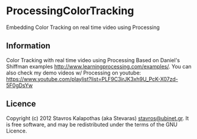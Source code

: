 # ProcessingColorTracking

Embedding Color Tracking on real time video using Processing

## Information

Color Tracking with real time video using Processing Based on Daniel's Shiffman examples <http://www.learningprocessing.com/examples/>. You can also check my demo videos w/ Processing on youtube: https://www.youtube.com/playlist?list=PLF9C3irJK3xh9U_PcK-X07zd-5F0gDsYw

## Licence

Copyright (c) 2012 Stavros Kalapothas (aka Stevaras) <stavros@ubinet.gr>.
It is free software, and may be redistributed under the terms of the GNU Licence.
